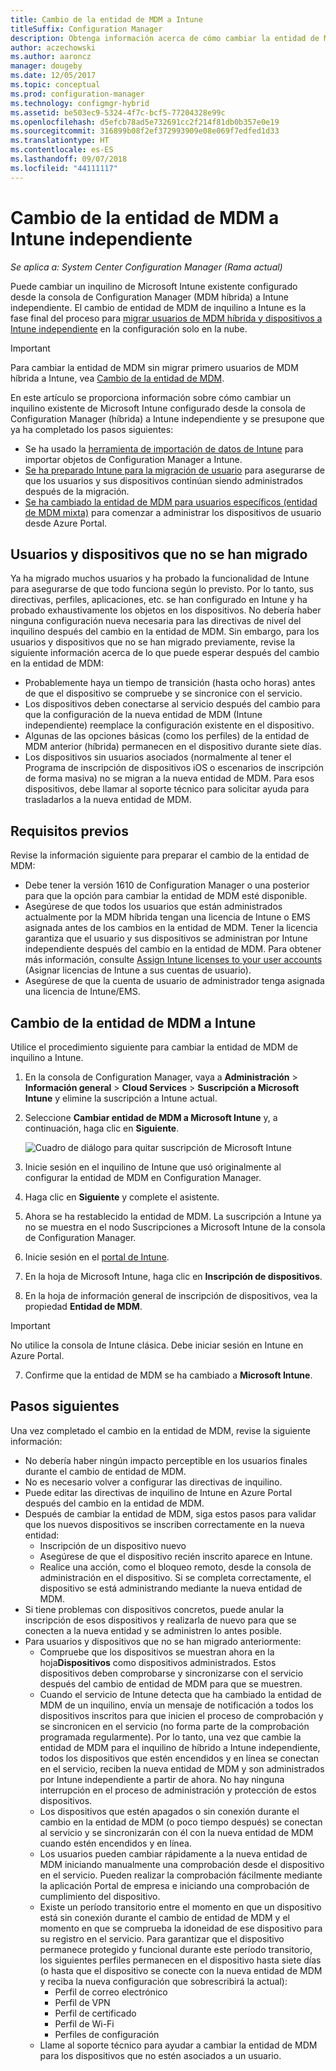 ```yaml
---
title: Cambio de la entidad de MDM a Intune
titleSuffix: Configuration Manager
description: Obtenga información acerca de cómo cambiar la entidad de MDM desde Configuration Manager (híbrido) a Intune independiente.
author: aczechowski
ms.author: aaroncz
manager: dougeby
ms.date: 12/05/2017
ms.topic: conceptual
ms.prod: configuration-manager
ms.technology: configmgr-hybrid
ms.assetid: be503ec9-5324-4f7c-bcf5-77204328e99c
ms.openlocfilehash: d5efcb78ad5e732691cc2f214f81db0b357e0e19
ms.sourcegitcommit: 316899b08f2ef372993909e08e069f7edfed1d33
ms.translationtype: HT
ms.contentlocale: es-ES
ms.lasthandoff: 09/07/2018
ms.locfileid: "44111117"
---
```

# <a name="change-your-mdm-authority-to-intune-standalone"></a>Cambio de la entidad de MDM a Intune independiente

*Se aplica a: System Center Configuration Manager (Rama actual)*    

Puede cambiar un inquilino de Microsoft Intune existente configurado desde la consola de Configuration Manager (MDM híbrida) a Intune independiente. El cambio de entidad de MDM de inquilino a Intune es la fase final del proceso para [migrar usuarios de MDM híbrida y dispositivos a Intune independiente](migrate-hybridmdm-to-intunesa.md) en la configuración solo en la nube.    

> [!Important]    
> Para cambiar la entidad de MDM sin migrar primero usuarios de MDM híbrida a Intune, vea [Cambio de la entidad de MDM](change-mdm-authority.md).

En este artículo se proporciona información sobre cómo cambiar un inquilino existente de Microsoft Intune configurado desde la consola de Configuration Manager (híbrida) a Intune independiente y se presupone que ya ha completado los pasos siguientes:
- Se ha usado la [herramienta de importación de datos de Intune](migrate-import-data.md) para importar objetos de Configuration Manager a Intune. 
- [Se ha preparado Intune para la migración de usuario](migrate-prepare-intune.md) para asegurarse de que los usuarios y sus dispositivos continúan siendo administrados después de la migración.
- [Se ha cambiado la entidad de MDM para usuarios específicos (entidad de MDM mixta)](migrate-mixed-authority.md) para comenzar a administrar los dispositivos de usuario desde Azure Portal.


## <a name="users-and-devices-that-have-not-been-migrated"></a>Usuarios y dispositivos que no se han migrado
Ya ha migrado muchos usuarios y ha probado la funcionalidad de Intune para asegurarse de que todo funciona según lo previsto. Por lo tanto, sus directivas, perfiles, aplicaciones, etc. se han configurado en Intune y ha probado exhaustivamente los objetos en los dispositivos. No debería haber ninguna configuración nueva necesaria para las directivas de nivel del inquilino después del cambio en la entidad de MDM. Sin embargo, para los usuarios y dispositivos que no se han migrado previamente, revise la siguiente información acerca de lo que puede esperar después del cambio en la entidad de MDM:    
- Probablemente haya un tiempo de transición (hasta ocho horas) antes de que el dispositivo se compruebe y se sincronice con el servicio.
- Los dispositivos deben conectarse al servicio después del cambio para que la configuración de la nueva entidad de MDM (Intune independiente) reemplace la configuración existente en el dispositivo.
- Algunas de las opciones básicas (como los perfiles) de la entidad de MDM anterior (híbrida) permanecen en el dispositivo durante siete días. 
- Los dispositivos sin usuarios asociados (normalmente al tener el Programa de inscripción de dispositivos iOS o escenarios de inscripción de forma masiva) no se migran a la nueva entidad de MDM. Para esos dispositivos, debe llamar al soporte técnico para solicitar ayuda para trasladarlos a la nueva entidad de MDM.

## <a name="prerequisites"></a>Requisitos previos
Revise la información siguiente para preparar el cambio de la entidad de MDM:
- Debe tener la versión 1610 de Configuration Manager o una posterior para que la opción para cambiar la entidad de MDM esté disponible.
- Asegúrese de que todos los usuarios que están administrados actualmente por la MDM híbrida tengan una licencia de Intune o EMS asignada antes de los cambios en la entidad de MDM. Tener la licencia garantiza que el usuario y sus dispositivos se administran por Intune independiente después del cambio en la entidad de MDM. Para obtener más información, consulte [Assign Intune licenses to your user accounts](https://docs.microsoft.com/intune/get-started/start-with-a-paid-subscription-to-microsoft-intune-step-4) (Asignar licencias de Intune a sus cuentas de usuario).
- Asegúrese de que la cuenta de usuario de administrador tenga asignada una licencia de Intune/EMS.

## <a name="change-the-mdm-authority-to-intune"></a>Cambio de la entidad de MDM a Intune
Utilice el procedimiento siguiente para cambiar la entidad de MDM de inquilino a Intune.

1.  En la consola de Configuration Manager, vaya a **Administración** &gt; **Información general** &gt; **Cloud Services** &gt; **Suscripción a Microsoft Intune** y elimine la suscripción a Intune actual.
2.  Seleccione **Cambiar entidad de MDM a Microsoft Intune** y, a continuación, haga clic en **Siguiente**.

    ![Cuadro de diálogo para quitar suscripción de Microsoft Intune](media/mdm-change-delete-subscription.png)
3.  Inicie sesión en el inquilino de Intune que usó originalmente al configurar la entidad de MDM en Configuration Manager.
4.  Haga clic en **Siguiente** y complete el asistente.
5.  Ahora se ha restablecido la entidad de MDM. La suscripción a Intune ya no se muestra en el nodo Suscripciones a Microsoft Intune de la consola de Configuration Manager.
6.  Inicie sesión en el [portal de Intune](https://aka.ms/IntunePortal).
7.  En la hoja de Microsoft Intune, haga clic en **Inscripción de dispositivos**.
8.  En la hoja de información general de inscripción de dispositivos, vea la propiedad **Entidad de MDM**.

  > [!Important]    
  > No utilice la consola de Intune clásica. Debe iniciar sesión en Intune en Azure Portal.
7.  Confirme que la entidad de MDM se ha cambiado a **Microsoft Intune**. 

## <a name="next-steps"></a>Pasos siguientes
Una vez completado el cambio en la entidad de MDM, revise la siguiente información:
- No debería haber ningún impacto perceptible en los usuarios finales durante el cambio de entidad de MDM. 
- No es necesario volver a configurar las directivas de inquilino. 
- Puede editar las directivas de inquilino de Intune en Azure Portal después del cambio en la entidad de MDM.
-  Después de cambiar la entidad de MDM, siga estos pasos para validar que los nuevos dispositivos se inscriben correctamente en la nueva entidad:   
    - Inscripción de un dispositivo nuevo
    - Asegúrese de que el dispositivo recién inscrito aparece en Intune.
    - Realice una acción, como el bloqueo remoto, desde la consola de administración en el dispositivo. Si se completa correctamente, el dispositivo se está administrando mediante la nueva entidad de MDM.
- Si tiene problemas con dispositivos concretos, puede anular la inscripción de esos dispositivos y realizarla de nuevo para que se conecten a la nueva entidad y se administren lo antes posible.
- Para usuarios y dispositivos que no se han migrado anteriormente:
    - Compruebe que los dispositivos se muestran ahora en la hoja**Dispositivos** como dispositivos administrados. Estos dispositivos deben comprobarse y sincronizarse con el servicio después del cambio de entidad de MDM para que se muestren. 
    - Cuando el servicio de Intune detecta que ha cambiado la entidad de MDM de un inquilino, envía un mensaje de notificación a todos los dispositivos inscritos para que inicien el proceso de comprobación y se sincronicen en el servicio (no forma parte de la comprobación programada regularmente). Por lo tanto, una vez que cambie la entidad de MDM para el inquilino de híbrido a Intune independiente, todos los dispositivos que estén encendidos y en línea se conectan en el servicio, reciben la nueva entidad de MDM y son administrados por Intune independiente a partir de ahora. No hay ninguna interrupción en el proceso de administración y protección de estos dispositivos.
    - Los dispositivos que estén apagados o sin conexión durante el cambio en la entidad de MDM (o poco tiempo después) se conectan al servicio y se sincronizarán con él con la nueva entidad de MDM cuando estén encendidos y en línea.  
    - Los usuarios pueden cambiar rápidamente a la nueva entidad de MDM iniciando manualmente una comprobación desde el dispositivo en el servicio. Pueden realizar la comprobación fácilmente mediante la aplicación Portal de empresa e iniciando una comprobación de cumplimiento del dispositivo.
    - Existe un período transitorio entre el momento en que un dispositivo está sin conexión durante el cambio de entidad de MDM y el momento en que se comprueba la idoneidad de ese dispositivo para su registro en el servicio. Para garantizar que el dispositivo permanece protegido y funcional durante este período transitorio, los siguientes perfiles permanecen en el dispositivo hasta siete días (o hasta que el dispositivo se conecte con la nueva entidad de MDM y reciba la nueva configuración que sobrescribirá la actual):
        - Perfil de correo electrónico
        - Perfil de VPN
        - Perfil de certificado
        - Perfil de Wi-Fi
        - Perfiles de configuración
    - Llame al soporte técnico para ayudar a cambiar la entidad de MDM para los dispositivos que no estén asociados a un usuario. 
